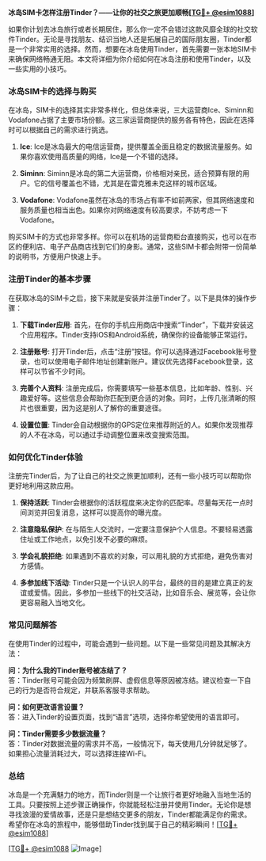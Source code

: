 **冰岛SIM卡怎样注册Tinder？——让你的社交之旅更加顺畅[[TG💪+ @esim1088](https://t.me/s/esim1088)]**

如果你计划去冰岛旅行或者长期居住，那么你一定不会错过这款风靡全球的社交软件Tinder。无论是寻找朋友、结识当地人还是拓展自己的国际朋友圈，Tinder都是一个非常实用的选择。然而，想要在冰岛使用Tinder，首先需要一张本地SIM卡来确保网络畅通无阻。本文将详细为你介绍如何在冰岛注册和使用Tinder，以及一些实用的小技巧。

### 冰岛SIM卡的选择与购买

在冰岛，SIM卡的选择其实非常多样化，但总体来说，三大运营商Ice、Siminn和Vodafone占据了主要市场份额。这三家运营商提供的服务各有特色，因此在选择时可以根据自己的需求进行挑选。

1. **Ice**: Ice是冰岛最大的电信运营商，提供覆盖全面且稳定的数据流量服务。如果你喜欢使用高质量的网络，Ice是一个不错的选择。
   
2. **Siminn**: Siminn是冰岛的第二大运营商，价格相对亲民，适合预算有限的用户。它的信号覆盖也不错，尤其是在雷克雅未克这样的城市区域。

3. **Vodafone**: Vodafone虽然在冰岛的市场占有率不如前两家，但其网络速度和服务质量也相当出色。如果你对网络速度有较高要求，不妨考虑一下Vodafone。

购买SIM卡的方式也非常多样。你可以在机场的运营商柜台直接购买，也可以在市区的便利店、电子产品商店找到它们的身影。通常，这些SIM卡都会附带一份简单的说明书，方便用户快速上手。

### 注册Tinder的基本步骤

在获取冰岛的SIM卡之后，接下来就是安装并注册Tinder了。以下是具体的操作步骤：

1. **下载Tinder应用**: 首先，在你的手机应用商店中搜索“Tinder”，下载并安装这个应用程序。Tinder支持iOS和Android系统，确保你的设备能够正常运行。

2. **注册账号**: 打开Tinder后，点击“注册”按钮。你可以选择通过Facebook账号登录，也可以使用电子邮件地址创建新账户。建议优先选择Facebook登录，这样可以节省不少时间。

3. **完善个人资料**: 注册完成后，你需要填写一些基本信息，比如年龄、性别、兴趣爱好等。这些信息会帮助你匹配到更合适的对象。同时，上传几张清晰的照片也很重要，因为这是别人了解你的重要途径。

4. **设置位置**: Tinder会自动根据你的GPS定位来推荐附近的人。如果你发现推荐的人不在冰岛，可以通过手动调整位置来改变搜索范围。

### 如何优化Tinder体验

注册完Tinder后，为了让自己的社交之旅更加顺利，还有一些小技巧可以帮助你更好地利用这款应用。

1. **保持活跃**: Tinder会根据你的活跃程度来决定你的匹配率。尽量每天花一点时间浏览并回复消息，这样可以提高你的曝光度。

2. **注意隐私保护**: 在与陌生人交流时，一定要注意保护个人信息。不要轻易透露住址或工作地点，以免引发不必要的麻烦。

3. **学会礼貌拒绝**: 如果遇到不喜欢的对象，可以用礼貌的方式拒绝，避免伤害对方感情。

4. **多参加线下活动**: Tinder只是一个认识人的平台，最终的目的是建立真正的友谊或爱情。因此，多参加一些线下的社交活动，比如音乐会、展览等，会让你更容易融入当地文化。

### 常见问题解答

在使用Tinder的过程中，可能会遇到一些问题。以下是一些常见问题及其解决方法：

**问：为什么我的Tinder账号被冻结了？**  
答：Tinder账号可能会因为频繁刷屏、虚假信息等原因被冻结。建议检查一下自己的行为是否符合规定，并联系客服寻求帮助。

**问：如何更改语言设置？**  
答：进入Tinder的设置页面，找到“语言”选项，选择你希望使用的语言即可。

**问：Tinder需要多少数据流量？**  
答：Tinder对数据流量的需求并不高，一般情况下，每天使用几分钟就足够了。如果担心流量消耗过大，可以选择连接Wi-Fi。

### 总结

冰岛是一个充满魅力的地方，而Tinder则是一个让旅行者更好地融入当地生活的工具。只要按照上述步骤正确操作，你就能轻松注册并使用Tinder。无论你是想寻找浪漫的爱情故事，还是只是想结交更多的朋友，Tinder都能满足你的需求。希望你在冰岛的旅程中，能够借助Tinder找到属于自己的精彩瞬间！[[TG💪+ @esim1088](https://t.me/s/esim1088)]

[[TG💪+ @esim1088](https://t.me/s/esim1088) ![Image](https://i.postimg.cc/4NQfJmqS/Snipaste-2025-05-13-00-14-12.png)]